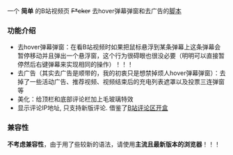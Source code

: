 一个 **简单** 的B站视频页 ~~F*cker~~ 去hover弹幕弹窗和去广告的[脚本](https://github.com/zam157/tamper/tree/master/scripts/fck-bili)

### 功能介绍
- 去hover弹幕弹窗：在看B站视频时如果把鼠标悬浮到某条弹幕上这条弹幕会暂停移动并且弹出一个悬浮窗，这个行为很碍眼也很没必要（明明可以直接暂停然后右键弹幕来实现相同的操作）！！！
- 去广告（其实去广告是顺带的，我的初衷只是想禁掉烦人hover弹幕弹窗）：去掉了一些活动广告、推荐视频、视频结束后的充电列表遮罩以及投票三连弹窗等
- 美化：给顶栏和底部评论栏加上毛玻璃特效
- 显示评论IP地址, 只支持新版评论. 借鉴了[B站评论区开盒](https://greasyfork.org/zh-CN/scripts/448434-b%E7%AB%99%E8%AF%84%E8%AE%BA%E5%8C%BA%E5%BC%80%E7%9B%92)

### 兼容性
**不考虑兼容性**，由于用了些较新的语法，请使用**主流且最新版本的浏览器**！！！
